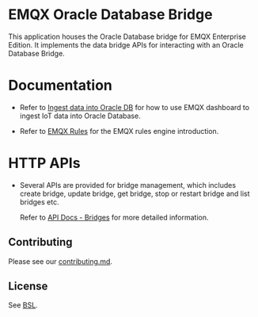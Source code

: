 # EMQX Oracle Database Bridge

This application houses the Oracle Database bridge for EMQX Enterprise Edition.
It implements the data bridge APIs for interacting with an Oracle Database Bridge.


# Documentation

- Refer to [Ingest data into Oracle DB](https://docs.emqx.com/en/enterprise/v5.0/data-integration/data-bridge-oracle.html)
  for how to use EMQX dashboard to ingest IoT data into Oracle Database.

- Refer to [EMQX Rules](https://docs.emqx.com/en/enterprise/v5.0/data-integration/rules.html)
  for the EMQX rules engine introduction.


# HTTP APIs

- Several APIs are provided for bridge management, which includes create bridge,
  update bridge, get bridge, stop or restart bridge and list bridges etc.

  Refer to [API Docs - Bridges](https://docs.emqx.com/en/enterprise/v5.0/admin/api-docs.html#tag/Bridges) for more detailed information.


## Contributing

Please see our [contributing.md](../../CONTRIBUTING.md).


## License

See [BSL](./BSL.txt).
